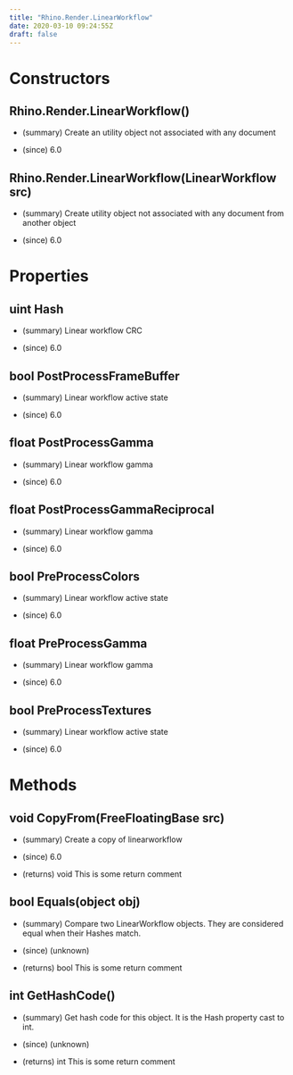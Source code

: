 ```yaml
---
title: "Rhino.Render.LinearWorkflow"
date: 2020-03-10 09:24:55Z
draft: false
---
```


# Constructors
## Rhino.Render.LinearWorkflow()
- (summary) 
     Create an utility object not associated with any document
     
- (since) 6.0
## Rhino.Render.LinearWorkflow(LinearWorkflow src)
- (summary) 
     Create utility object not associated with any document from another object 
     
- (since) 6.0
# Properties
## uint Hash
- (summary) 
     Linear workflow CRC
     
- (since) 6.0
## bool PostProcessFrameBuffer
- (summary) 
     Linear workflow active state
     
- (since) 6.0
## float PostProcessGamma
- (summary) 
     Linear workflow gamma
     
- (since) 6.0
## float PostProcessGammaReciprocal
- (summary) 
     Linear workflow gamma
     
- (since) 6.0
## bool PreProcessColors
- (summary) 
     Linear workflow active state
     
- (since) 6.0
## float PreProcessGamma
- (summary) 
     Linear workflow gamma
     
- (since) 6.0
## bool PreProcessTextures
- (summary) 
     Linear workflow active state
     
- (since) 6.0
# Methods
## void CopyFrom(FreeFloatingBase src)
- (summary) 
     Create a copy of linearworkflow
     
- (since) 6.0
- (returns) void This is some return comment
## bool Equals(object obj)
- (summary) 
     Compare two LinearWorkflow objects. They are considered equal when
     their Hashes match.
     
- (since) (unknown)
- (returns) bool This is some return comment
## int GetHashCode()
- (summary) 
     Get hash code for this object. It is the Hash property cast to int.
     
- (since) (unknown)
- (returns) int This is some return comment
